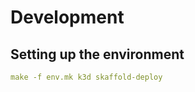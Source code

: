 Development
===========

Setting up the environment
--------------------------

```yaml
make -f env.mk k3d skaffold-deploy
```
